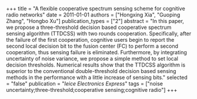 +++
title = "A flexible cooperative spectrum sensing scheme for cognitive radio networks"
date = 2011-01-01
authors = ["Hongxing Xia", "Guoping Zhang", "Hongbo Xu"]
publication_types = ["2"]
abstract = "In this paper, we propose a three-threshold decision based cooperative spectrum sensing algorithm (TTDCSS) with two rounds cooperation. Specifically, after the failure of the first cooperation, cognitive users begin to report the second local decision bit to the fusion center (FC) to perform a second cooperation, thus sensing failure is eliminated. Furthermore, by integrating uncertainty of noise variance, we propose a simple method to set local decision thresholds. Numerical results show that the TTDCSS algorithm is superior to the conventional double-threshold decision based sensing methods in the performance with a little increase of sensing bits."
selected = "false"
publication = "*Ieice Electronics Express*"
tags = ["noise uncertainty;three-threshold;cooperative sensing;cognitive radio"]
+++

